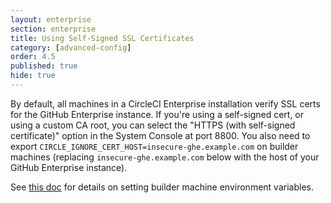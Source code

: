 ```yaml
---
layout: enterprise
section: enterprise
title: Using Self-Signed SSL Certificates
category: [advanced-config]
order: 4.5
published: true
hide: true
---
```


By default, all machines in a CircleCI Enterprise installation verify SSL
certs for the GitHub Enterprise instance. If you're using a self-signed cert,
or using a custom CA root, you can select the
"HTTPS (with self-signed certificate)" option in the System Console at port 8800.
You also need to export `CIRCLE_IGNORE_CERT_HOST=insecure-ghe.example.com` on builder machines
(replacing `insecure-ghe.example.com` below with the host of your GitHub Enterprise instance).

See [this doc]({{site.baseurl}}/enterprise/docker-builder-config/) for details on setting builder machine
environment variables.
